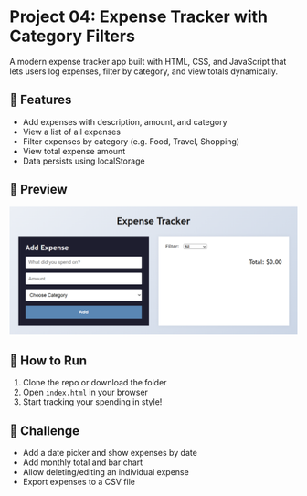# Project 04: Expense Tracker with Category Filters

A modern expense tracker app built with HTML, CSS, and JavaScript that lets users log expenses, filter by category, and view totals dynamically.

## 🌟 Features
- Add expenses with description, amount, and category
- View a list of all expenses
- Filter expenses by category (e.g. Food, Travel, Shopping)
- View total expense amount
- Data persists using localStorage

## 📸 Preview
![alt text](image.png)

## 🚀 How to Run
1. Clone the repo or download the folder  
2. Open `index.html` in your browser  
3. Start tracking your spending in style!

## 🎯 Challenge
- Add a date picker and show expenses by date  
- Add monthly total and bar chart  
- Allow deleting/editing an individual expense  
- Export expenses to a CSV file
